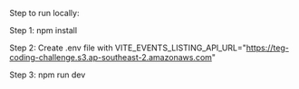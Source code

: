 Step to run locally:

Step 1: 
npm install

Step 2: 
Create .env file with
VITE_EVENTS_LISTING_API_URL="https://teg-coding-challenge.s3.ap-southeast-2.amazonaws.com"

Step 3:
npm run dev
